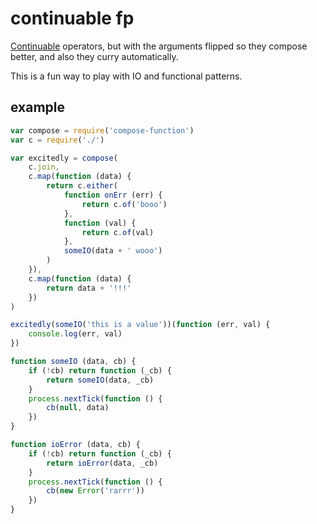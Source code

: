 # continuable fp

[Continuable](https://github.com/Raynos/continuable) operators, but with the arguments flipped so they compose better, and also they curry automatically.

This is a fun way to play with IO and functional patterns.

## example

```js
var compose = require('compose-function')
var c = require('./')

var excitedly = compose(
    c.join,
    c.map(function (data) {
        return c.either(
            function onErr (err) {
                return c.of('booo')
            },
            function (val) {
                return c.of(val)
            },
            someIO(data + ' wooo')
        )
    }),
    c.map(function (data) {
        return data + '!!!'
    })
)

excitedly(someIO('this is a value'))(function (err, val) {
    console.log(err, val)
})

function someIO (data, cb) {
    if (!cb) return function (_cb) {
        return someIO(data, _cb)
    }
    process.nextTick(function () {
        cb(null, data)
    })
}

function ioError (data, cb) {
    if (!cb) return function (_cb) {
        return ioError(data, _cb)
    }
    process.nextTick(function () {
        cb(new Error('rarrr'))
    })
}
```

